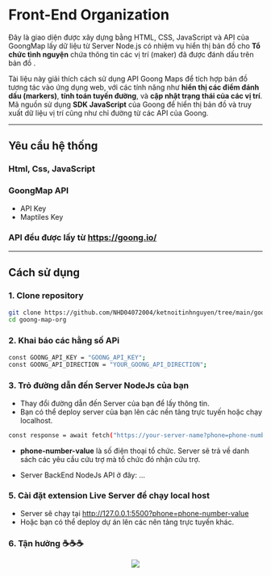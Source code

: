 # Front-End Organization

Đây là giao diện được xây dựng bằng HTML, CSS, JavaScript và API của GoongMap lấy dữ liệu từ Server Node.js có nhiệm vụ hiển thị bản đồ cho **Tổ chức tình nguyện** chứa thông tin các vị trí (maker) đã được đánh dấu trên bản đồ .

Tài liệu này giải thích cách sử dụng API Goong Maps để tích hợp bản đồ tương tác vào ứng dụng web, với các tính năng như **hiển thị các điểm đánh dấu (markers)**, **tính toán tuyến đường**, và **cập nhật trạng thái của các vị trí**. Mã nguồn sử dụng **SDK JavaScript** của Goong để hiển thị bản đồ và truy xuất dữ liệu vị trí cũng như chỉ đường từ các API của Goong.

---

## Yêu cầu hệ thống

### Html, Css, JavaScript

### GoongMap API
- API Key
- Maptiles Key

### API đều được lấy từ https://goong.io/

---

## Cách sử dụng

### 1. Clone repository

```bash
git clone https://github.com/NHD04072004/ketnoitinhnguyen/tree/main/goong-map-org
cd goong-map-org
```
### 2. Khai báo các hằng số  APi

```bash
const GOONG_API_KEY = "GOONG_API_KEY";
const GOONG_API_DIRECTION = "YOUR_GOONG_API_DIRECTION";
```

### 3. Trỏ đường dẫn đến Server NodeJs của bạn
- Thay đổi đường dẫn đến Server của bạn để lấy thông tin.
- Bạn có thể deploy server của bạn lên các nền tảng trực tuyến hoặc chạy localhost.
```bash
const response = await fetch("https://your-server-name?phone=phone-number-value");
```

- **phone-number-value** là số điện thoại tổ chức. Server sẽ trả về danh sách các yêu cầu cứu trợ mà tổ chức đó nhận cứu trợ.

- Server BackEnd NodeJs API ở đây: ...

### 5. Cài đặt extension **Live Server** để chạy local host
- Server sẽ chạy tại http://127.0.0.1:5500?phone=phone-number-value
- Hoặc bạn có thể deploy dự án lên các nên tảng trực tuyến khác.

### 6. Tận hưởng ☕☕☕
<p align="center">
    <img src="/home/quan/WorkSpace/ketnoitinhnguyen/docs/images/goong-map-admin.png">
</p>
